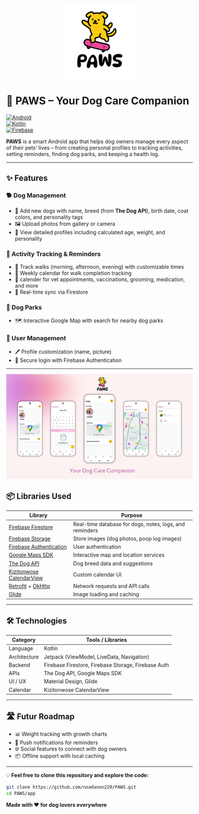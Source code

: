 <p align="center">
  <img src="https://raw.githubusercontent.com/noadanon220/PAWS/main/paws_logo.png" width="200" alt="PAWS"/>
</p>


# 🐾 PAWS – Your Dog Care Companion

[![Android](https://img.shields.io/badge/Platform-Android-green.svg)](https://developer.android.com)  
[![Kotlin](https://img.shields.io/badge/Language-Kotlin-blue.svg)](https://kotlinlang.org)  
[![Firebase](https://img.shields.io/badge/Backend-Firebase-orange.svg)](https://firebase.google.com)  

**PAWS** is a smart Android app that helps dog owners manage every aspect of their pets’ lives – from creating personal profiles to tracking activities, setting reminders, finding dog parks, and keeping a health log.  

---

## ✨ Features

### 🐕 Dog Management
- 📌 Add new dogs with name, breed (from **The Dog API**), birth date, coat colors, and personality tags  
- 🖼 Upload photos from gallery or camera  
- 📄 View detailed profiles including calculated age, weight, and personality  

### 📅 Activity Tracking & Reminders
- 🐾 Track walks (morning, afternoon, evening) with customizable times  
- 📆 Weekly calendar for walk completion tracking  
- 🔔 calender for vet appointments, vaccinations, grooming, medication, and more  
- 🔄 Real-time sync via Firestore  

### 📍 Dog Parks
- 🗺 Interactive Google Map with search for nearby dog parks

### 👤 User Management
- 🖊 Profile customization (name, picture)  
- 🔐 Secure login with Firebase Authentication  

---

<p align="center">
  <img src="https://raw.githubusercontent.com/noadanon220/PAWS/main/PAWS.jpg" width="800" alt="PAWS Logo"/>
</p>

## 📦 Libraries Used

| Library | Purpose |
|---------|---------|
| [Firebase Firestore](https://firebase.google.com/docs/firestore) | Real-time database for dogs, notes, logs, and reminders |
| [Firebase Storage](https://firebase.google.com/docs/storage) | Store images (dog photos, poop log images) |
| [Firebase Authentication](https://firebase.google.com/docs/auth) | User authentication |
| [Google Maps SDK](https://developers.google.com/maps/documentation/android-sdk) | Interactive map and location services |
| [The Dog API](https://thedogapi.com/) | Dog breed data and suggestions |
| [Kizitonwose CalendarView](https://github.com/kizitonwose/CalendarView) | Custom calendar UI |
| [Retrofit](https://square.github.io/retrofit/) + [OkHttp](https://square.github.io/okhttp/) | Network requests and API calls |
| [Glide](https://bumptech.github.io/glide/) | Image loading and caching |

---

## 🛠 Technologies
| Category        | Tools / Libraries |
|-----------------|-------------------|
| Language        | Kotlin |
| Architecture    | Jetpack (ViewModel, LiveData, Navigation) |
| Backend         | Firebase Firestore, Firebase Storage, Firebase Auth |
| APIs            | The Dog API, Google Maps SDK |
| UI / UX         | Material Design, Glide |
| Calendar        | Kizitonwose CalendarView |

---

## 🛣 Futur Roadmap

* 📊 Weight tracking with growth charts
* 📩 Push notifications for reminders
* 🌐 Social features to connect with dog owners
* 📦 Offline support with local caching

---


💡 **Feel free to clone this repository and explore the code:**
```bash
git clone https://github.com/noadanon220/PAWS.git
cd PAWS/app
````

**Made with ❤️ for dog lovers everywhere**


